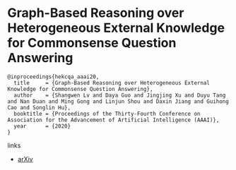# Graph-Based Reasoning over Heterogeneous External Knowledge for Commonsense Question Answering

```
@inproceedings{hekcqa_aaai20,
  title     = {Graph-Based Reasoning over Heterogeneous External Knowledge for Commonsense Question Answering},
  author    = {Shangwen Lv and Daya Guo and Jingjing Xu and Duyu Tang and Nan Duan and Ming Gong and Linjun Shou and Daxin Jiang and Guihong Cao and Songlin Hu},
  booktitle = {Proceedings of the Thirty-Fourth Conference on Association for the Advancement of Artificial Intelligence (AAAI)},
  year      = {2020}
}
```

links
- [arXiv](https://arxiv.org/abs/1909.05311)
